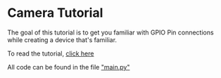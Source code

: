 # Camera Tutorial
The goal of this tutorial is to get you familiar with GPIO Pin connections while creating a device that's familiar.

To read the tutorial, [click here](https://github.com/glcaptain00/Pete-Kit/blob/main/Camera/Camera%20Guide.pdf)

All code can be found in the file ["main.py"](https://github.com/glcaptain00/Pete-Kit/blob/main/Camera/main.py)
